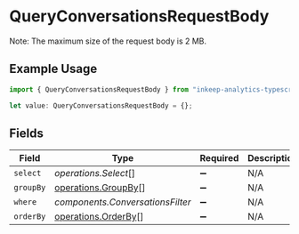 # QueryConversationsRequestBody

Note: The maximum size of the request body is 2 MB.

## Example Usage

```typescript
import { QueryConversationsRequestBody } from "inkeep-analytics-typescript/models/operations";

let value: QueryConversationsRequestBody = {};
```

## Fields

| Field                                                      | Type                                                       | Required                                                   | Description                                                |
| ---------------------------------------------------------- | ---------------------------------------------------------- | ---------------------------------------------------------- | ---------------------------------------------------------- |
| `select`                                                   | *operations.Select*[]                                      | :heavy_minus_sign:                                         | N/A                                                        |
| `groupBy`                                                  | [operations.GroupBy](../../models/operations/groupby.md)[] | :heavy_minus_sign:                                         | N/A                                                        |
| `where`                                                    | *components.ConversationsFilter*                           | :heavy_minus_sign:                                         | N/A                                                        |
| `orderBy`                                                  | [operations.OrderBy](../../models/operations/orderby.md)[] | :heavy_minus_sign:                                         | N/A                                                        |
